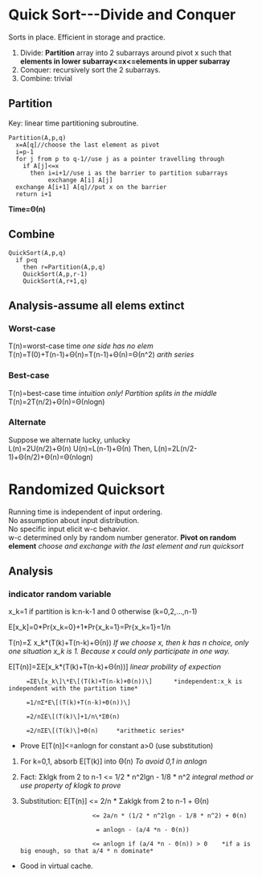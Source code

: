 # Quick Sort---Divide and Conquer
Sorts in place. Efficient in storage and practice.
1. Divide: **Partition** array into 2 subarrays around pivot x such that **elements in lower subarray<=x<=elements in upper subarray**
2. Conquer: recursively sort the 2 subarrays.
3. Combine: trivial
## Partition
Key: linear time partitioning subroutine.
```
Partition(A,p,q)
  x=A[q]//choose the last element as pivot
  i=p-1
  for j from p to q-1//use j as a pointer travelling through
    if A[j]<=x
      then i=i+1//use i as the barrier to partition subarrays
           exchange A[i] A[j]
  exchange A[i+1] A[q]//put x on the barrier
  return i+1
```
**Time=Θ(n)**
## Combine
```
QuickSort(A,p,q)
  if p<q
    then r=Partition(A,p,q)
    QuickSort(A,p,r-1)
    QuickSort(A,r+1,q)
```
## Analysis-assume all elems extinct
### Worst-case
T(n)=worst-case time   *one side has no elem*  
T(n)=T(0)+T(n-1)+Θ(n)=T(n-1)+Θ(n)=Θ(n^2)   *arith series*  
### Best-case
T(n)=best-case time   *intuition only! Partition splits in the middle*  
T(n)=2T(n/2)+Θ(n)=Θ(nlogn)  
### Alternate
Suppose we alternate lucky, unlucky  
L(n)=2U(n/2)+Θ(n)
U(n)=L(n-1)+Θ(n)
Then, L(n)=2L(n/2-1)+Θ(n/2)+Θ(n)=Θ(nlogn)

# Randomized Quicksort
Running time is independent of input ordering.  
No assumption about input distribution.  
No specific input elicit w-c behavior.  
w-c determined only by random number generator.
**Pivot on random element**   *choose and exchange with the last element and run quicksort*
## Analysis
### indicator random variable
x_k=1 if partition is k:n-k-1 and 0 otherwise (k=0,2,...,n-1)

E\[x_k\]=0\*Pr{x_k=0}+1\*Pr{x_k=1}=Pr{x_k=1}=1/n

T(n)=Σ x_k\*(T(k)+T(n-k)+Θ(n))   *If we choose x, then k has n choice, only one situation x_k is 1. Because x could only participate in one way.*  

E\[T(n)\]=ΣE\[x_k\*(T(k)+T(n-k)+Θ(n))\]     *linear probility of expection*  

         =ΣE\[x_k\]\*E\[(T(k)+T(n-k)+Θ(n))\]      *independent:x_k is independent with the partition time* 
         
         =1/nΣ*E\[(T(k)+T(n-k)+Θ(n))\]  
         
         =2/nΣE\[(T(k)\]+1/n\*ΣΘ(n)  
         
         =2/nΣE\[(T(k)\]+Θ(n)     *arithmetic series*  
         
- Prove E\[T(n)\]<=anlogn for constant a>0 (use substitution)  
1. For k=0,1, absorb E\[T(k)\] into Θ(n)    *To avoid 0,1 in anlogn*
2. Fact: Σklgk from 2 to n-1 <= 1/2 * n^2lgn - 1/8 * n^2     *integral method or use property of klogk to prove*
3. Substitution: E\[T(n)\] <= 2/n * Σaklgk from 2 to n-1 + Θ(n)

                           <= 2a/n * (1/2 * n^2lgn - 1/8 * n^2) + Θ(n)

                            = anlogn - (a/4 *n - Θ(n))

                           <= anlogn if (a/4 *n - Θ(n)) > 0    *if a is big enough, so that a/4 * n dominate*
- Good in virtual cache.
